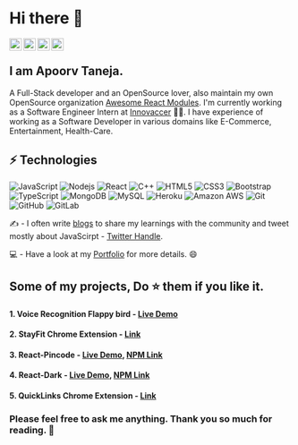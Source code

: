 # Hi there 👋


<a href="https://twitter.com/apoorv_taneja">
  <img align="left" alt="Apoorv Taneja | Twitter" width="22px" src="https://cdn.jsdelivr.net/npm/simple-icons@v3/icons/twitter.svg" />
</a>
<a href="https://www.linkedin.com/in/apoorvtaneja/">
  <img align="left" alt="Apoorv's LinkdeIN" width="22px" src="https://cdn.jsdelivr.net/npm/simple-icons@v3/icons/linkedin.svg" />
</a>
<a href="https://www.instagram.com/apoorvtaneja/">
  <img align="left" alt="Apoorv's Instagram" width="22px" src="https://cdn.jsdelivr.net/npm/simple-icons@v3/icons/instagram.svg" />
</a>
<a href="https://leetcode.com/plxity/">
  <img align="left" alt="Apoorv's Leetcode" width="22px" src="https://cdn.jsdelivr.net/npm/simple-icons@v3/icons/leetcode.svg" />
</a>

<br>

 ## I am Apoorv Taneja. 

A Full-Stack developer and an OpenSource lover, also maintain my own OpenSource organization [Awesome React Modules](https://github.com/Awesome-React-Modules). I'm currently working as a  Software Engineer Intern at [Innovaccer](https://innovaccer.com/) :man_technologist:.
I have experience of working as a Software Developer in various domains like E-Commerce, Entertainment, Health-Care.

## ⚡ Technologies

![JavaScript](https://img.shields.io/badge/-JavaScript-black?style=flat-square&logo=javascript)
![Nodejs](https://img.shields.io/badge/-Nodejs-black?style=flat-square&logo=Node.js)
![React](https://img.shields.io/badge/-React-black?style=flat-square&logo=react)
![C++](https://img.shields.io/badge/-C++-00599C?style=flat-square&logo=c)
![HTML5](https://img.shields.io/badge/-HTML5-E34F26?style=flat-square&logo=html5&logoColor=white)
![CSS3](https://img.shields.io/badge/-CSS3-1572B6?style=flat-square&logo=css3)
![Bootstrap](https://img.shields.io/badge/-Bootstrap-563D7C?style=flat-square&logo=bootstrap)
![TypeScript](https://img.shields.io/badge/-TypeScript-007ACC?style=flat-square&logo=typescript)
![MongoDB](https://img.shields.io/badge/-MongoDB-black?style=flat-square&logo=mongodb)
![MySQL](https://img.shields.io/badge/-MySQL-black?style=flat-square&logo=mysql)
![Heroku](https://img.shields.io/badge/-Heroku-430098?style=flat-square&logo=heroku)
![Amazon AWS](https://img.shields.io/badge/Amazon%20AWS-232F3E?style=flat-square&logo=amazon-aws)
![Git](https://img.shields.io/badge/-Git-black?style=flat-square&logo=git)
![GitHub](https://img.shields.io/badge/-GitHub-181717?style=flat-square&logo=github)
![GitLab](https://img.shields.io/badge/-GitLab-FCA121?style=flat-square&logo=gitlab)

:writing_hand: - I often write [blogs](http://blog.plxity.co/) to share my learnings with the community and tweet mostly about JavaScirpt -  [Twitter Handle](https://twitter.com/apoorv_taneja). 

:computer: - Have a look at my [Portfolio](https://www.plxity.co/) for more details. :smile: 

## Some of my projects, Do ⭐️ them if you like it.

#### 1. Voice Recognition Flappy bird - [Live Demo](https://plxity.github.io/Flappy-Voice-Recognition-Game/)
#### 2. StayFit Chrome Extension - [Link](https://github.com/plxity/StayFit-Chrome-Extension)
#### 3. React-Pincode - [Live Demo](https://react-pincode.netlify.app/), [NPM Link](https://www.npmjs.com/package/react-pincode)
#### 4. React-Dark - [Live Demo](https://react-dark.netlify.app/), [NPM Link](https://www.npmjs.com/package/react-dark)
#### 5. QuickLinks Chrome Extension - [Link](https://github.com/plxity/QuickLinks-Chrome-extension)


### Please feel free to ask me anything. Thank you so much for reading. :blue_heart:

